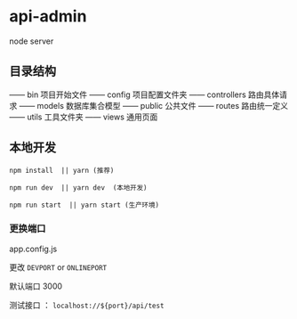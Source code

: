 # api-admin
node server

## 目录结构

—— bin                  项目开始文件
—— config               项目配置文件夹
—— controllers          路由具体请求
—— models               数据库集合模型
—— public               公共文件
—— routes               路由统一定义
—— utils                工具文件夹
—— views                通用页面


## 本地开发

```
npm install  || yarn (推荐)

npm run dev  || yarn dev  (本地开发)

npm run start  || yarn start (生产环境)

```
### 更换端口

app.config.js  
 
更改 `DEVPORT` or  `ONLINEPORT`

默认端口 3000


测试接口 ： `localhost://${port}/api/test `










